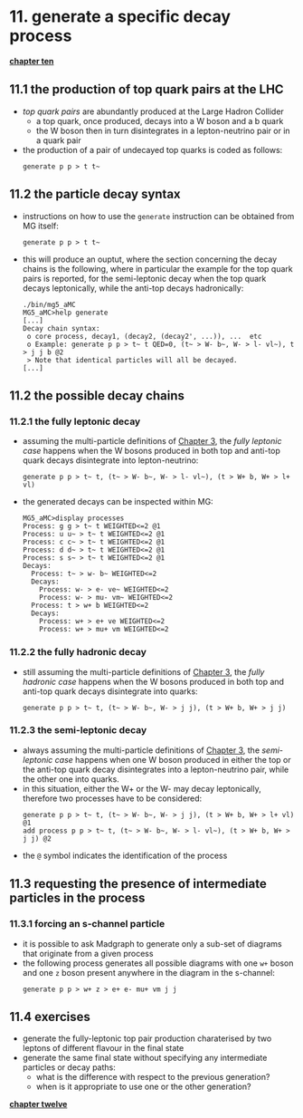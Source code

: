 # 11. generate a specific decay process

[**chapter ten**](10_specify.md)

## 11.1 the production of top quark pairs at the LHC

  * *top quark pairs* are abundantly produced at the Large Hadron Collider
    * a top quark, once produced, decays into a W boson and a b quark
    * the W boson then in turn disintegrates in a lepton-neutrino pair or in a quark pair
  * the production of a pair of undecayed top quarks is coded as follows:
    ```
    generate p p > t t~
    ```

## 11.2 the particle decay syntax

  * instructions on how to use the ```generate``` instruction can be obtained
    from MG itself:
    ```
    generate p p > t t~
    ```
  * this will produce an ouptut, where the section concerning the decay chains is the following,
    where in particular the example for the top quark pairs is reported,
    for the semi-leptonic decay when the top quark decays leptonically, 
    while the anti-top decays hadronically:
    ```
    ./bin/mg5_aMC 
    MG5_aMC>help generate
    [...]
    Decay chain syntax:
     o core process, decay1, (decay2, (decay2', ...)), ...  etc
     o Example: generate p p > t~ t QED=0, (t~ > W- b~, W- > l- vl~), t > j j b @2
     > Note that identical particles will all be decayed.
    [...]
    ```  

## 11.2 the possible decay chains

### 11.2.1 the fully leptonic decay

  * assuming the multi-particle definitions of [Chapter 3](03_firstRun.md), 
    the *fully leptonic case* happens when the W bosons produced in both top and anti-top
    quark decays disintegrate into lepton-neutrino:
    ```
    generate p p > t~ t, (t~ > W- b~, W- > l- vl~), (t > W+ b, W+ > l+ vl)
    ```
  * the generated decays can be inspected within MG:
    ```
    MG5_aMC>display processes
    Process: g g > t~ t WEIGHTED<=2 @1
    Process: u u~ > t~ t WEIGHTED<=2 @1
    Process: c c~ > t~ t WEIGHTED<=2 @1
    Process: d d~ > t~ t WEIGHTED<=2 @1
    Process: s s~ > t~ t WEIGHTED<=2 @1
    Decays:
      Process: t~ > w- b~ WEIGHTED<=2
      Decays:
        Process: w- > e- ve~ WEIGHTED<=2
        Process: w- > mu- vm~ WEIGHTED<=2
      Process: t > w+ b WEIGHTED<=2
      Decays:
        Process: w+ > e+ ve WEIGHTED<=2
        Process: w+ > mu+ vm WEIGHTED<=2
    ```

### 11.2.2 the fully hadronic decay

  * still assuming the multi-particle definitions of [Chapter 3](03_firstRun.md), 
    the *fully hadronic case* happens when the W bosons produced in both top and anti-top
    quark decays disintegrate into quarks:
    ```
    generate p p > t~ t, (t~ > W- b~, W- > j j), (t > W+ b, W+ > j j)
    ```

### 11.2.3 the semi-leptonic decay

  * always assuming the multi-particle definitions of [Chapter 3](03_firstRun.md), 
    the *semi-leptonic case* happens when one W boson produced in either the top or the anti-top
    quark decay disintegrates into a lepton-neutrino pair,
    while the other one into quarks.
  * in this situation, either the W+ or the W- may decay leptonically,
    therefore two processes have to be considered:  
    ```
    generate p p > t~ t, (t~ > W- b~, W- > j j), (t > W+ b, W+ > l+ vl) @1
    add process p p > t~ t, (t~ > W- b~, W- > l- vl~), (t > W+ b, W+ > j j) @2
    
    ```
  * the ```@``` symbol indicates the identification of the process

## 11.3 requesting the presence of intermediate particles in the process

### 11.3.1 forcing an s-channel particle

  * it is possible to ask Madgraph to generate only a sub-set of diagrams
    that originate from a given process
  * the following process generates all possible diagrams
    with one ```w+``` boson and one ```z``` boson present anywhere in the diagram
    in the s-channel:
    ```
    generate p p > w+ z > e+ e- mu+ vm j j
    ```  

## 11.4 exercises

  * generate the fully-leptonic top pair production 
    charaterised by two leptons of different flavour in the final state
  * generate the same final state without specifying 
    any intermediate particles or decay paths:
      * what is the difference with respect to the previous generation?
      * when is it appropriate to use one or the other generation?

[**chapter twelve**](12_pdf.md)
